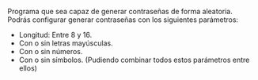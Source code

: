 Programa que sea capaz de generar contraseñas de forma aleatoria.
 Podrás configurar generar contraseñas con los siguientes parámetros:
 - Longitud: Entre 8 y 16.
 - Con o sin letras mayúsculas.
 - Con o sin números.
 - Con o sin símbolos.
 (Pudiendo combinar todos estos parámetros entre ellos)